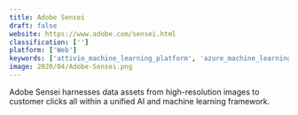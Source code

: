 ```yaml
---
title: Adobe Sensei
draft: false 
website: https://www.adobe.com/sensei.html
classification: ['']
platform: ['Web']
keywords: ['attivio_machine_learning_platform', 'azure_machine_learning_service', 'datascience', 'dataiku', 'dimml', 'exploratory', 'feature_forge', 'fido', 'figure_eight', 'gate_smart_lock', 'google_cloud_machine_learning', 'logical_glue', 'machinelearning', 'numpy', 'opencv', 'pybrain', 'rapidminer', 'scikit-learn', 'superlearner', 'turi_graphlab_create', 'weka', 'htm.java']
image: 2020/04/Adobe-Sensei.png
---
```

Adobe Sensei harnesses data assets from high-resolution images to customer clicks all within a unified AI and machine learning framework.